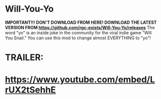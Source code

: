 # Will-You-Yo
**IMPORTANT!!! DON'T DOWNLOAD FROM HERE! DOWNLOAD THE LATEST VERSION FROM https://github.com/rgc-exists/Will-You-Yo/releases**
The word "yo" is an inside joke in the community for the viral indie game "Will You Snail." You can use this mod to change almost EVERYTHING to "yo"!


# **TRAILER:**
# https://www.youtube.com/embed/LrUX2tSehhE
